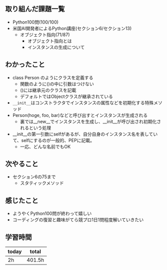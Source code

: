 ## 取り組んだ課題一覧

- Python100問(100/100)
- 米国AI開発者によるPython講座(セクション6/セクション13)
	- オブジェクト指向(71/87)
		- オブジェクト指向とは
		- インスタンスの生成について
## わかったこと

- class Person のようにクラスを定義する
	- 関数のように()の中に引数はつけない
	- ()には継承元のクラスを記載
	- デフォルトではObjectクラスが継承されている
- `__init__`はコンストラクタでインスタンスの属性などを初期化する特殊メソッド
- Person(hoge, foo, bar)などと呼び出すとインスタンスが生成される
	- 裏では__new__でインスタンスを生成し、__init__が呼び出され初期化されるという処理
- __init__の第一引数にselfがあるが、自分自身のインスタンス名を表していて、selfにするのが一般的、PEPに記載。
	- 一応、どんな名前でもOK
## 次やること

- セクション6の75まで
	- スタティックメソッド
## 感じたこと

- ようやくPython100問が終わって嬉しい
- コーディングの復習と趣味がてら競プロ1日1問程度解いていきたい
## 学習時間

| today | total  |
| ----- | ------ |
| 2h    | 401.5h |

